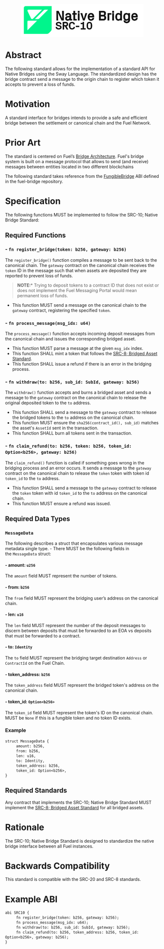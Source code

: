 <p align="center">
    <picture>
        <source media="(prefers-color-scheme: dark)" srcset=".docs/src-10-logo-dark-theme.png">
        <img alt="SRC-10 logo" width="400px" src=".docs/src-10-logo-light-theme.png">
    </picture>
</p>

# Abstract

The following standard allows for the implementation of a standard API for Native Bridges using the Sway Language. The standardized design has the bridge contract send a message to the origin chain to register which token it accepts to prevent a loss of funds.

# Motivation

A standard interface for bridges intends to provide a safe and efficient bridge between the settlement or canonical chain and the Fuel Network. 

# Prior Art

The standard is centered on Fuel’s [Bridge Architecture](https://github.com/FuelLabs/fuel-bridge/blob/main/docs/ARCHITECTURE.md). Fuel's bridge system is built on a message protocol that allows to send (and receive) messages between entities located in two different blockchains

The following standard takes reference from the [FungibleBridge](https://github.com/FuelLabs/fuel-bridge/blob/3971081850e7961d9b649edda4cad8a848ee248e/packages/fungible-token/bridge-fungible-token/src/interface.sw#L22) ABI defined in the fuel-bridge repository. 

# Specification

The following functions MUST be implemented to follow the SRC-10; Native Bridge Standard:

## Required Functions

### - `fn register_bridge(token: b256, gateway: b256)`

The `register_bridge()` function compiles a message to be sent back to the canonical chain. The `gateway` contract on the canonical chain receives the `token` ID in the message such that when assets are deposited they are reported to prevent loss of funds. 
> **NOTE:*** Trying to deposit tokens to a contract ID that does not exist or does not implement the Fuel Messaging Portal would mean permanent loss of funds.

- This function MUST send a message on the canonical chain to the `gateway` contract, registering the specified `token`. 

### - `fn process_message(msg_idx: u64)`

The `process_message()` function accepts incoming deposit messages from the canonical chain and issues the corresponding bridged asset.

- This function MUST parse a message at the given `msg_idx` index. 
- This function SHALL mint a token that follows the [SRC-8; Bridged Asset Standard](https://github.com/FuelLabs/sway-standards/tree/master/standards/src_8). 
- This function SHALL issue a refund if there is an error in the bridging process.

### - `fn withdraw(to: b256, sub_id: SubId, gateway: b256)`

The `withdraw()` function accepts and burns a bridged asset and sends a message to the `gateway` contract on the canonical chain to release the original deposited token to the `to` address.

- This function SHALL send a message to the `gateway` contract to release the bridged tokens to the `to` address on the canonical chain.
- This function MUST ensure the `sha256(contract_id(), sub_id)` matches the asset's `AssetId` sent in the transaction.
- This function SHALL burn all tokens sent in the transaction.

### - `fn claim_refund(to: b256, token: b256, token_id: Option<b256>, gateway: b256)`

The `claim_refund()` function is called if something goes wrong in the bridging process and an error occurs. It sends a message to the `gateway` contract on the canonical chain to release the `token` token with token id `token_id` to the `to` address. 

- This function SHALL send a message to the `gateway` contract to release the `token` token with id `token_id` to the `to` address on the canonical chain.
- This function MUST ensure a refund was issued.

## Required Data Types

### `MessageData`

The following describes a struct that encapsulates various message metadata single type. - There MUST be the following fields in the `MessageData` struct:

#### - amount: `u256`

The `amount` field MUST represent the number of tokens.

#### - from: `b256`

The `from` field MUST represent the bridging user’s address on the canonical chain.

#### - len: `u16`

The `len` field MUST represent the number of the deposit messages to discern between deposits that must be forwarded to an EOA vs deposits that must be forwarded to a contract.

#### - to: `Identity`

The `to` field MUST represent the bridging target destination `Address` or `ContractId` on the Fuel Chain.

#### - token_address: `b256`

The `token_address` field MUST represent the bridged token's address on the canonical chain.

#### - token_id: `Option<b256>`

The `token_id` field MUST represent the token's ID on the canonical chain. MUST be `None` if this is a fungible token and no token ID exists.

### Example

```sway 
struct MessageData {
     amount: b256,
     from: b256,
     len: u16,
     to: Identity,
     token_address: b256,
     token_id: Option<b256>,
}
```

## Required Standards

Any contract that implements the SRC-10; Native Bridge Standard MUST implement the [SRC-8; Bridged Asset Standard](https://github.com/FuelLabs/sway-standards/tree/master/standards/src_8) for all bridged assets. 

# Rationale 

The SRC-10; Native Bridge Standard is designed to standardize the native bridge interface between all Fuel instances. 

# Backwards Compatibility

This standard is compatible with the SRC-20 and SRC-8 standards.

# Example ABI

```sway
abi SRC10 {
     fn register_bridge(token: b256, gateway: b256);
     fn process_message(msg_idx: u64);
     fn withdraw(to: b256, sub_id: SubId, gateway: b256);
     fn claim_refund(to: b256, token_address: b256, token_id: Option<b256>, gateway: b256);
}
```